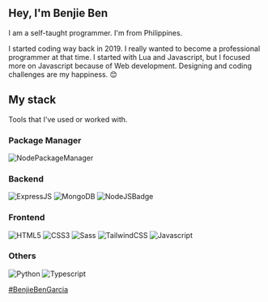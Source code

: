 ## Hey, I'm Benjie Ben

I am a self-taught programmer. I'm from Philippines.

I started coding way back in 2019. I really wanted to become a professional programmer at that time. I started with Lua and Javascript, but I focused more on Javascript because of Web development. Designing and coding challenges are my happiness. 😊

## My stack

Tools that I've used or worked with.

### Package Manager
![NodePackageManager](https://img.shields.io/badge/npm-CB3837?style=for-the-badge&logo=npm&logoColor=white) 

### Backend
![ExpressJS](https://img.shields.io/badge/Express.js-000000?style=for-the-badge&logo=express&logoColor=white)
![MongoDB](https://img.shields.io/badge/MongoDB-4EA94B?style=for-the-badge&logo=mongodb&logoColor=white)
![NodeJSBadge](https://img.shields.io/badge/Node.js-43853D?style=for-the-badge&logo=node-dot-js&logoColor=white)

### Frontend
![HTML5](https://img.shields.io/badge/HTML5-E34F26?style=for-the-badge&logo=html5&logoColor=white)
![CSS3](https://img.shields.io/badge/CSS3-1572B6?style=for-the-badge&logo=css3&logoColor=white)
![Sass](https://img.shields.io/badge/Sass-CC6699?style=for-the-badge&logo=sass&logoColor=white)
![TailwindCSS](https://img.shields.io/badge/Tailwind_CSS-38B2AC?style=for-the-badge&logo=tailwind-css&logoColor=white)
![Javascript](https://img.shields.io/badge/JavaScript-F7DF1E?style=for-the-badge&logo=javascript&logoColor=black)

### Others
![Python](https://img.shields.io/badge/Python-3776AB?style=for-the-badge&logo=python&logoColor=white)
![Typescript](https://img.shields.io/badge/TypeScript-007ACC?style=for-the-badge&logo=typescript&logoColor=white)

[#BenjieBenGarcia](https://benjieben.tk)
